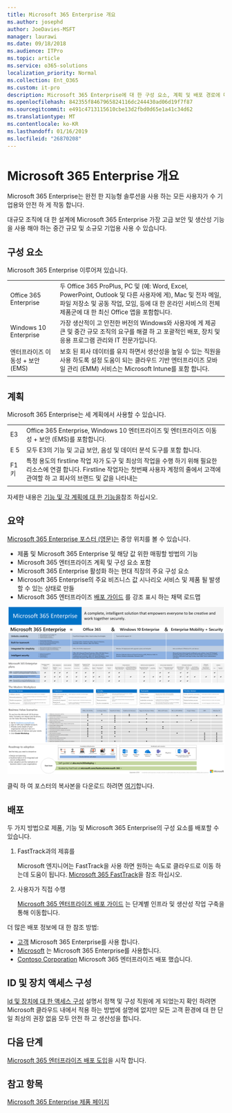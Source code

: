 ```yaml
---
title: Microsoft 365 Enterprise 개요
ms.author: josephd
author: JoeDavies-MSFT
manager: laurawi
ms.date: 09/18/2018
ms.audience: ITPro
ms.topic: article
ms.service: o365-solutions
localization_priority: Normal
ms.collection: Ent_O365
ms.custom: it-pro
description: Microsoft 365 Enterprise에 대 한 구성 요소, 계획 및 배포 경로에 대 한 소개를 제공합니다.
ms.openlocfilehash: 842355f8467965824116dc244430ad06d19f7f87
ms.sourcegitcommit: e491c4713115610cbe13d2fbd0d65e1a41c34d62
ms.translationtype: MT
ms.contentlocale: ko-KR
ms.lasthandoff: 01/16/2019
ms.locfileid: "26870208"
---
```

# <a name="microsoft-365-enterprise-overview"></a>Microsoft 365 Enterprise 개요

Microsoft 365 Enterprise는 완전 한 지능형 솔루션을 사용 하는 모든 사용자가 수 기업용와 안전 하 게 작동 합니다. 

대규모 조직에 대 한 설계에 Microsoft 365 Enterprise 가장 고급 보안 및 생산성 기능을 사용 해야 하는 중간 규모 및 소규모 기업용 사용 수 있습니다. 

## <a name="components"></a>구성 요소

Microsoft 365 Enterprise 이루어져 있습니다.

|||
|:-------|:-----|
| Office 365 Enterprise | 두 Office 365 ProPlus, PC 및 (예: Word, Excel, PowerPoint, Outlook 및 다른 사용자에 게), Mac 및 전자 메일, 파일 저장소 및 공동 작업, 모임, 등에 대 한 온라인 서비스의 전체 제품군에 대 한 최신 Office 앱을 포함합니다. |
| Windows 10 Enterprise | 가장 생산적이 고 안전한 버전의 Windows와 사용자에 게 제공 큰 및 중간 규모 조직의 요구를 해결 하 고 포괄적인 배포, 장치 및 응용 프로그램 관리와 IT 전문가입니다. |
| 엔터프라이즈 이동성 + 보안 (EMS) | 보호 된 회사 데이터를 유지 하면서 생산성을 높일 수 있는 직원을 사용 하도록 설정 도움이 되는 클라우드 기반 엔터프라이즈 모바일 관리 (EMM) 서비스는 Microsoft Intune를 포함 합니다. |
|||

## <a name="plans"></a>계획

Microsoft 365 Enterprise는 세 계획에서 사용할 수 있습니다.

|||
|:-------|:-----|
| E3 | Office 365 Enterprise, Windows 10 엔터프라이즈 및 엔터프라이즈 이동성 + 보안 (EMS)를 포함합니다. |
| E 5 | 모두 E3의 기능 및 고급 보안, 음성 및 데이터 분석 도구를 포함 합니다. |
| F1 키 | 특정 용도의 firstline 작업 자가 도구 및 최상의 작업을 수행 하기 위해 필요한 리소스에 연결 합니다. Firstline 작업자는 첫번째 사용자 계정의 줄에서 고객에 관여할 하 고 회사의 브랜드 및 값을 나타내는 |
|||

자세한 내용은 [기능 및 각 계획에 대 한 기능을](https://www.microsoft.com/microsoft-365/compare-all-microsoft-365-plans)참조 하십시오.

## <a name="at-a-glance"></a>요약

[Microsoft 365 Enterprise 포스터 (영문)는](http://aka.ms/m365eposter) 중앙 위치를 볼 수 있습니다.

- 제품 및 Microsoft 365 Enterprise 및 해당 값 위한 매핑할 방법의 기능
- Microsoft 365 엔터프라이즈 계획 및 구성 요소 포함 
- Microsoft 365 Enterprise 활성화 하는 현대 직장의 주요 구성 요소
- Microsoft 365 Enterprise의 주요 비즈니스 값 시나리오 서비스 및 제품 될 발생할 수 있는 상태로 만들
- Microsoft 365 엔터프라이즈 [배포 가이드](deploy-microsoft-365-enterprise.md) 를 강조 표시 하는 채택 로드맵

![](./media/m365-poster/m365e-poster.png)

클릭 하 여 포스터의 복사본을 다운로드 하려면 [여기](https://github.com/MicrosoftDocs/microsoft-365-docs/raw/public/microsoft-365/enterprise/media/Microsoft365Enterprise.pdf)합니다.

## <a name="deploying"></a>배포

두 가지 방법으로 제품, 기능 및 Microsoft 365 Enterprise의 구성 요소를 배포할 수 있습니다.

1. FastTrack과의 제휴를
  
   Microsoft 엔지니어는 FastTrack을 사용 하면 원하는 속도로 클라우드로 이동 하는데 도움이 됩니다. [Microsoft 365 FastTrack](https://fasttrack.microsoft.com/microsoft365)을 참조 하십시오.
  
2. 사용자가 직접 수행

   [Microsoft 365 엔터프라이즈 배포 가이드](deploy-microsoft-365-enterprise.md) 는 단계별 인프라 및 생산성 작업 구축을 통해 이동합니다. 

더 많은 배포 정보에 대 한 참조 방법:

- [고객](deploy-microsoft-365-enterprise.md#how-customers-use-microsoft-365-enterprise) Microsoft 365 Enterprise를 사용 합니다.
- [Microsoft](deploy-microsoft-365-enterprise.md#how-microsoft-uses-microsoft-365-enterprise) 는 Microsoft 365 Enterprise를 사용합니다.
- [Contoso Corporation](contoso-overview.md) Microsoft 365 엔터프라이즈 배포 했습니다.

## <a name="identity-and-device-access-configurations"></a>ID 및 장치 액세스 구성

[Id 및 장치에 대 한 액세스 구성](microsoft-365-policies-configurations.md) 설명서 정책 및 구성 직원에 게 되었는지 확인 하려면 Microsoft 클라우드 내에서 적용 하는 방법에 설명에 없지만 모든 고객 환경에 대 한 단일 최상의 권장 없음 모두 안전 하 고 생산성을 합니다.

## <a name="next-step"></a>다음 단계

[Microsoft 365 엔터프라이즈 배포 도입](deploy-microsoft-365-enterprise.md)을 시작 합니다.

## <a name="see-also"></a>참고 항목

[Microsoft 365 Enterprise 제품 페이지](https://www.microsoft.com/microsoft-365/enterprise)
